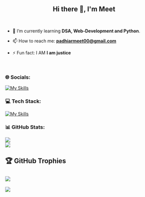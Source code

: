 <h2 align="center">Hi there 👋, I'm Meet</h2>
<br>

- 🌱 I’m currently learning **DSA, Web-Development and Python**.
 
- 📫 How to reach me: **padhiarmeet00@gmail.com**
 
- ⚡ Fun fact: I AM **I am justice**
<br>

### 🌐 Socials:
 [![My Skills](https://skillicons.dev/icons?i=instagram,twitter,linkedin)](https://skillicons.dev)

### 💻 Tech Stack:
[![My Skills](https://skillicons.dev/icons?i=vscode,html,css,js,bootstrap,c,git,github,java,nodejs,npm,react,mongodb,py&perline=7)](https://skillicons.dev)
### 📊 GitHub Stats:
![](https://github-readme-stats.vercel.app/api?username=padhiarmeet&theme=vision-friendly-dark&hide_border=true&include_all_commits=false&count_private=false)<br/>
![](https://github-readme-streak-stats.herokuapp.com/?user=padhiarmeet&theme=vision-friendly-dark&hide_border=true)<br/>


## 🏆 GitHub Trophies
![](https://github-profile-trophy.vercel.app/?username=padhiarmeet&theme=radical&no-frame=false&no-bg=true&margin-w=4)
---
[![](https://visitcount.itsvg.in/api?id=padhiarmeet&icon=6&color=1)](https://visitcount.itsvg.in)

<!-- Proudly created with GPRM ( https://gprm.itsvg.in ) -->
